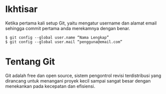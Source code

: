 # Ikhtisar

Ketika pertama kali setup Git, yaitu mengatur username
dan alamat email sehingga commit pertama anda merekamnya
dengan benar.

```shell
$ git config --global user.name “Nama Lengkap”
$ git config --global user.mail “pengguna@email.com”
```

# Tentang Git
Git adalah free dan open source, sistem pengontrol
revisi terdistribusi yang dirancang untuk menangani
proyek kecil sampai sangat besar dengan menekankan
pada kecepatan dan efisiensi.
